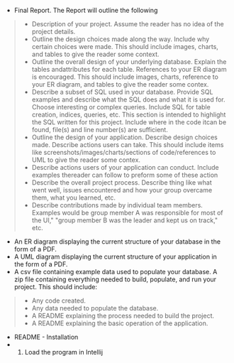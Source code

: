 
* Final Report. The Report will outline the following
> - Description of your project. Assume the reader has no idea of the project details.
> - Outline the design choices made along the way. Include why certain choices were made.  This should include images,  charts, and tables to give the reader some context.
> - Outline the overall design of your underlying database. Explain the tables andattributes  for  each  table.  References  to  your  ER  diagram  is  encouraged.  This should include images, charts, reference to your ER diagram, and tables to give the reader some contex.
> - Describe a subset of SQL used in your database. Provide SQL examples and describe what the SQL does and what it is used for. Choose interesting or complex queries. Include SQL for table creation, indices, queries, etc. This section is intended to highlight the SQL written for this project. Include where in the code itcan be found, file(s) and line number(s) are sufficient.
> - Outline the design of your application. Describe design choices made. Describe actions users can take. This should include items like screenshots/images/charts/sections of code/references to UML to give the reader some contex.
> - Describe  actions  users  of  your  application  can  conduct.  Include  examples  thereader can follow to preform some of these action
> - Describe the overall project process. Describe thing like what went well, issues encountered and how your group overcame them, what you learned, etc.
> - Describe  contributions  made  by  individual  team  members.  Examples  would  be group member A was responsible for most of the UI," "group member B was the leader and kept us on track," etc.

* An  ER  diagram  displaying  the  current  structure  of  your  database  in  the  form  of  a PDF.
* A UML diagram displaying the current structure of your application in the form of a PDF.
* A csv  file containing example data used to populate your database. A zip file containing everything needed to build, populate, and run your project. This should include: 
> - Any code created.
> - Any data needed to populate the database.
> - A README explaining the process needed to build the project.
> - A README explaining the basic operation of the application.
* README - Installation
* 1) Load the program in Intellij
